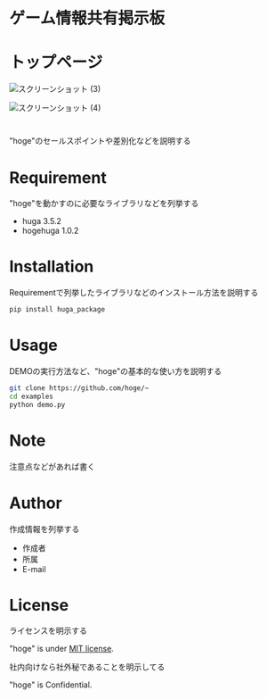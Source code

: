 # ゲーム情報共有掲示板

# トップページ

![スクリーンショット (3)](https://user-images.githubusercontent.com/71966900/112476717-8a128a80-8db5-11eb-8e6c-835a5fdcb12a.png)



![スクリーンショット (4)](https://user-images.githubusercontent.com/71966900/112476544-5afc1900-8db5-11eb-94bd-060467d6d72b.png)


# 

"hoge"のセールスポイントや差別化などを説明する

# Requirement

"hoge"を動かすのに必要なライブラリなどを列挙する

* huga 3.5.2
* hogehuga 1.0.2

# Installation

Requirementで列挙したライブラリなどのインストール方法を説明する

```bash
pip install huga_package
```

# Usage

DEMOの実行方法など、"hoge"の基本的な使い方を説明する

```bash
git clone https://github.com/hoge/~
cd examples
python demo.py
```

# Note

注意点などがあれば書く

# Author

作成情報を列挙する

* 作成者
* 所属
* E-mail

# License
ライセンスを明示する

"hoge" is under [MIT license](https://en.wikipedia.org/wiki/MIT_License).

社内向けなら社外秘であることを明示してる

"hoge" is Confidential.
